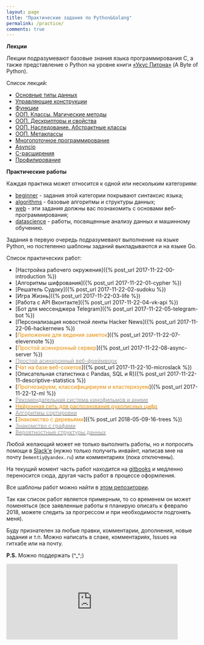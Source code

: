 ```yaml
---
layout: page
title: "Практические задания по Python&Golang"
permalink: /practice/
comments: true
---
```


**Лекции**

Лекции подразумевают базовые знания языка программирования C, а также представление о Python на уровне книги [«Укус Питона»](https://wombat.org.ua/AByteOfPython/) (A Byte of Python).

Список лекций:
 - [Основные типы данных]()
 - [Управляющие конструкции]()
 - [Функции]()
 - [ООП. Классы. Магические методы]()
 - [ООП. Дескрипторы и свойства]()
 - [ООП. Наследование. Абстрактные классы]()
 - [ООП. Метаклассы]()
 - [Многопоточное программирование]()
 - [Asyncio]()
 - [C-расширения]()
 - [Профилирование]()

**Практические работы**

Каждая практика может относится к одной или нескольким категориям:
- [beginner](/categories/beginner/) - задания этой категории покрывают синтаксис языка;
- [algorithms](/categories/algorithms/) - базовые алгоритмы и структуры данных;
- [web](/categories/web/) - эти задания должны вас познакомить с основами веб-программирования;
- [datascience](/categories/datascience/) - работы, посвященные анализу данных и машинному обучению.

Задания в первую очередь подразумевают выполнение на языке Python, но постепенно шаблоны заданий выкладываются и на языке Go.

Список практических работ:
- [Настройка рабочего окружения]({% post_url 2017-11-22-00-introduction %})
- [Алгоритмы шифрования]({% post_url 2017-11-22-01-cypher %})
- [Решатель Судоку]({% post_url 2017-11-22-02-sudoku %})
- [Игра Жизнь]({% post_url 2017-11-22-03-life %})
- [Работа с API Вконтакте]({% post_url 2017-11-22-04-vk-api %})
- [Бот для мессенджера Telegram]({% post_url 2017-11-22-05-telegram-bot %})
- [Персонализация новостной ленты Hacker News]({% post_url 2017-11-22-06-hackernews %})
- [<span style="color:#e68a00">Приложение для ведения заметок</span>]({% post_url 2017-11-22-07-elevennote %})
- [<span style="color:#e68a00">Простой асинхронный сервер</span>]({% post_url 2017-11-22-08-async-server %})
- [<span style="color:#999999">Простой асинхронный веб-фреймворк</span>]()
- [<span style="color:#e68a00">Чат на базе веб-сокетов</span>]({% post_url 2017-11-22-10-microslack %})
- [Описательная статистика с Pandas, SQL и R]({% post_url 2017-11-22-11-descriptive-statistics %})
- [<span style="color:#e68a00">Прогнозируем, классифицириуем и кластеризуем</span>]({% post_url 2017-11-22-12-ml %})
- [<span style="color:#999999">Рекомендательная система кинофильмов и аниме</span>]()
- [<span style="color:#e68a00">Нейронная сеть для распознования рукописных цифр</span>]()
- [<span style="color:#999999">Алгоритмы сортировки</span>]()
- [<span style="color:#e68a00">Знакомство с деревьями</span>]({% post_url 2018-05-09-16-trees %})
- [<span style="color:#999999">Знакомство с графами</span>]()
- [<span style="color:#999999">Вероятностные структуры данных</span>]()

Любой желающий может не только выполнить работы, но и попросить помощи в [Slack'e](https://cs102-python.slack.com) (нужно только получить инвайнт, написав мне на почту `Dementiy@yandex.ru`) или комментариях (пока отключены).

На текущий момент часть работ находится на [gitbooks](https://dementiy.gitbooks.io/-python/content/) и медленно переносится сюда, другая часть работ в процессе оформления.

Все шаблоны работ можно найти в [этом репозитории](https://github.com/Dementiy/pybook-assignments).

Так как список работ является примерным, то со временем он может поменяться (все заявленные работы я планирую описать к февралю 2018, можете следить за прогрессом и при необходимости подгонять меня).

Буду признателен за любые правки, комментарии, дополнения, новые задания и т.п. Можно написать в слаке, комментариях, Issues на гитхабе или на почту.

**P.S.** Можно поддержать (^_^;)
<iframe src="https://money.yandex.ru/quickpay/shop-widget?writer=seller&targets=%D0%9F%D0%BE%D0%B4%D0%B4%D0%B5%D1%80%D0%B6%D0%B0%D1%82%D1%8C&targets-hint=&default-sum=&button-text=11&payment-type-choice=on&hint=&successURL=&quickpay=shop&account=41001313600690" width="450" height="198" frameborder="0" allowtransparency="true" scrolling="no"></iframe>
